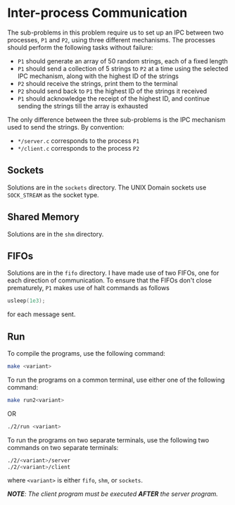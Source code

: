 # Inter-process Communication

The sub-problems in this problem require us to set up an IPC between two processes, `P1` and `P2`, using three different mechanisms. The processes should perform the following tasks without failure:

- `P1` should generate an array of 50 random strings, each of a fixed length
- `P1` should send a collection of 5 strings to `P2` at a time using the selected IPC mechanism, along with the highest ID of the strings
- `P2` should receive the strings, print them to the terminal
- `P2` should send back to `P1` the highest ID of the strings it received
- `P1` should acknowledge the receipt of the highest ID, and continue sending the strings till the array is exhausted

The only difference between the three sub-problems is the IPC mechanism used to send the strings. By convention:

- `*/server.c` corresponds to the process `P1`
- `*/client.c` corresponds to the process `P2`


## Sockets

Solutions are in the `sockets` directory. The UNIX Domain sockets use `SOCK_STREAM` as the socket type.

## Shared Memory

Solutions are in the `shm` directory.

## FIFOs

Solutions are in the `fifo` directory. I have made use of two FIFOs, one for each direction of communication. To ensure that the FIFOs don't close prematurely, `P1` makes use of halt commands as follows

```c
usleep(1e3);
```

for each message sent.

## Run

To compile the programs, use the following command:

```bash
make <variant>
```

To run the programs on a common terminal, use either one of the following command:

```bash
make run2<variant>
```

OR

```bash
./2/run <variant>
```

To run the programs on two separate terminals, use the following two commands on two separate terminals:

```bash
./2/<variant>/server
./2/<variant>/client
```

where `<variant>` is either `fifo`, `shm`, or `sockets`.

***NOTE**: The client program must be executed **AFTER** the server program.*